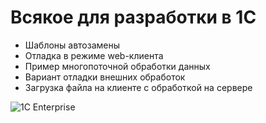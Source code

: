 # Всякое для разработки в 1С

* Шаблоны автозамены
* Отладка в режиме web-клиента
* Пример многопоточной обработки данных
* Вариант отладки внешних обработок
* Загрузка файла на клиенте с обработкой на сервере

![1C Enterprise](https://img.shields.io/badge/-1C%20Enterprise-yellow)
    
